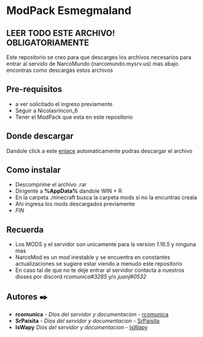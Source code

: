 # ModPack Esmegmaland


## LEER TODO ESTE ARCHIVO! OBLIGATORIAMENTE

Este repositorio se creo para que descarges los archivos necesarios para entrar al servido de NarcoMundo (narcomundo.mysrv.us) mas abajo encontras como 
descargas estos archivos

## Pre-requisitos

 - a ver solicitado el ingreso previamente
 - Seguir a Nicolasrincon_6
 - Tener el ModPack que esta en este repositorio

## Donde descargar

 Dandole click a este [enlace](https://github.com/rcomunica/ModPack_NarcoMundo/releases/download/NarcoPack/NarcoPack_v1_1.16.5.rar) automaticamente podras descargar el archivo
 
## Como instalar

 - Descomprime el archivo .rar 
 - Dirigente a **%AppData%** dandole WIN + R 
 - En la carpeta .minecraft busca la carpeta mods si no la encuntras creala
 - Ahi ingresa los mods descargados previamente
 - _FIN_

## Recuerda
 
 - Los MODS y el servidor son unicamente para la version _1.16.5_ y ninguna mas
 - NarcoMod es un mod inestable y se encuentra en constantes actualizaciones se sugiere estar viendo a menudo este repositorio
 - En caso tal de que no te deje entrar al servidor contacta a nuestros dioses por discord _rcomunica#3285_ y/o _juanj#0532_
 
 
 
## Autores ✒️
  
  - **rcomunica** - _Dios del servidor y documentacion_ - [rcomunica](https://github.com/rcomunica)
  - **SrPaisita** - _Dios del servidor y documentacion_ - [SrPaisita](https://github.com/SrPaisita)
  - **IsWapy**  _Dios del servidor y documentacion_ - [IsWapy](https://github.com/janveez)
  


